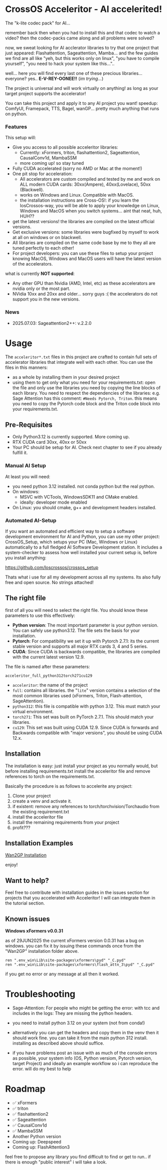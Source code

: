 # CrossOS Acceleritor - AI accelerited!


The "k-lite codec pack" for AI...

remember back then when you had to install this and that codec to watch a video? then the codec-packs came along and all problems were solved?

now, we sweat looking for AI acclerator libraries to try that one project that just appeared: Flashattention, Sageattention, Mamba... and the few guides we find are all like "yeh, but this works only on linux", "you have to compile yourself", "you need to hack your system like this...".. 

well... here you will find every last one of these precious libraries... everyone? yes.. **E-V-REY-OONEE!!** (*im trying...*)

The project is universal and will work virtually on anything! as long as your target project supports the accelerator!

You can take this project and apply it to any AI project you want! speedup: ComfyUI, Framepack, TTS, Bagel, wanGP... pretty much anything that runs on python.

### Features 
This setup will:

- Give you access to all possible acceleritor libraries:
    - Currently: xFormers, triton, flashattention2, Sageattention, CausalConv1d, MambaSSM
    - more coming up! so stay tuned
- Fully CUDA accelerated (sorry no AMD or Mac at the moment!)
- One pit stop for acceleration:
    - All accelerators are custom compiled and tested by me and work on ALL modern CUDA cards: 30xx(Ampere), 40xx(Lovelace), 50xx (Blackwell).
    - works on Windows and Linux. Compatible with MacOS.
    - the installation instructions are Cross-OS!: if you learn the losCrossos-way, you will be able to apply your knowledge on Linux, Windows and MacOS when you switch systems... aint that neat, huh, HUH??
- get the latest versions! the libraries are compiled on the latest official versions.
- Get exclusive versions: some libraries were bugfixed by myself to work at all on windows or on blackwell.
- All libraries are compiled on the same code base by me to they all are tuned perfectly to each other!
- For project developers: you can use these files to setup your project knowing MacOS, Windows and MacOS users will have the latest version of the accelerators.

what is currently **NOT supported**:
- Any other GPU than Nvidia (AMD, Intel, etc) as these accelerators are nvidia only or the most part.
- NVidia 10xx and 20xx and older... sorry guys :( the accelerators do not support you in the new versions.


### News
- 2025.07.03: Sageattention2++: v.2.2.0


# Usage

The `acceleritor*.txt` files in this project are crafted to contain full sets of accelerator libraries that integrate well with each other. You can use the files in this manners:
- as a whole by installing them in your desired project
- using them to get only what you need for your requirements.txt: open the file and only use the libraries you need by copying the line blocks of each library. You need to respect the dependencies of the libraries: e.g. Sage Attention has this comment: `#Needs Pytorch, Triton`. this means you need to copy the Pytorch code block and the Triton code block into your requirements.txt.



## Pre-Requisites


- Only Python3.12 is currently supported. More coming up.
- RTX CUDA card 30xx, 40xx or 50xx
- Your PC should be setup for AI. Check next chapter to see if you already fulfill it.

### Manual AI Setup

At least you will need:

- you need python 3.12 installed. not conda python but the real python. 
- On windows:
    - MSVC with VCTools, WindowsSDK11 and CMake enabled.
    - ideally: developer mode enabled
- On Linux: you should cmake, g++ and development headers installed.


### Automated AI-Setup


If you want an automated and efficient way to setup a software development environment for AI and Python, you can use my other project: CrossOS_Setup, which setups your PC (Mac, Windows or Linux) automatically to a full fledged AI Software Development station. It includes a system-checker to assess how well installed your current setup is, before you install anything:

https://github.com/loscrossos/crossos_setup

Thats what i use for all my development across all my systems. Its also fully free and open source. No strings attached!



## The right file

first of all you will need to select the right file. You should know these parameters to use this effectively:

- **Python version**: The most important parameter is your python version. You can safely use python3.12. The file sets the basis for your installation. 
- **Pytorch**: For compatibility we set it up with Pytorch 2.7.1: its the current stable version and supports all major RTX cards 3, 4 and 5 series.
- **CUDA**: Since CUDA is backwards compatible, the libraries are compiled with the current latest version 12.9.

The file is named after these parameters:

    acceleritor_full_python312torch271cu129

- `acceleritor`: the name of the project
- `full`: contains all libraries. the "`lite`" version contains a selection of the most common libraries used (xFormers, Triton, Flash-attention, SageAttention).
- `python312`: this file is compatible with python 3.12. This must match your virtual environment.
- `torch271`: This set was built on PyTorch 2.7.1. This should match your libraries.
- `cu129`: This set was built using CUDA 12.9. Since CUDA is forwards and Backwards compatible with "major versions", you should be using CUDA 12.x.


## Installation

The installation is easy: just install your project as you normally would, but before installing requirements.txt install the acceleritor file and remove references to torch on the requirements.txt. 

Basically the procedure is as follows to accelerite any project:

1. Clone your project
2. create a venv and activate it.
3. if existent: remove any references to torch/torchvision/Torchaudio from the existing requirement.txt
4. install the acceleritor file
5. install the remaining requirements from your project
6. profit???



## Installation Examples

[Wan2GP Installation](tutorials/wan2gp_accelerated_install.md)

enjoy!



## Want to help?

Feel free to contribute with installation guides in the issues section for projects that you accelerated with Acceleritor! I will can integrate them in the tutorial section.



## Known issues

**Windows xFormers v0.0.31**

as of 29JUN2025 the current xFormers version 0.0.31 has a bug on windows. you can fix it by issuing these commands once from the "Wan2GP" installation folder above.

```
ren ".env_win\Lib\site-packages\xformers\pyd" "_C.pyd"
ren ".env_win\Lib\site-packages\xformers\flash_attn_3\pyd" "_C.pyd"
```

if you get no error or any message at all then it worked.




# Troubleshooting

- Sage-Attention: For people who might be getting the error: with tcc and includes in the logs: They are missing the python headers.
 - you need to install python 3.12 on your system (not from conda!)
 - alternatively you can get the headers and copy them in the venv then it should work fine. you can take it from the main python 312 install. installing as described above should suffice.


- if you have problems post an issue with as much of the console errors as possible, your system info (OS, Python versiom, Pytorch version, target Project) and ideally an example workflow so i can reproduce the error. will do my best to help




# Roadmap

- ✅ xFormers
- ✅ triton
- ✅ flashattention2
- ✅ Sageattention
- ✅ CausalConv1d
- ✅ MambaSSM
- Another Python version
- Coming up: Deepspeed
- Coming up: FlashAttention3


feel free to propose any library you find difficult to find or get to run.. if there is enough "public interest" i will take a look.